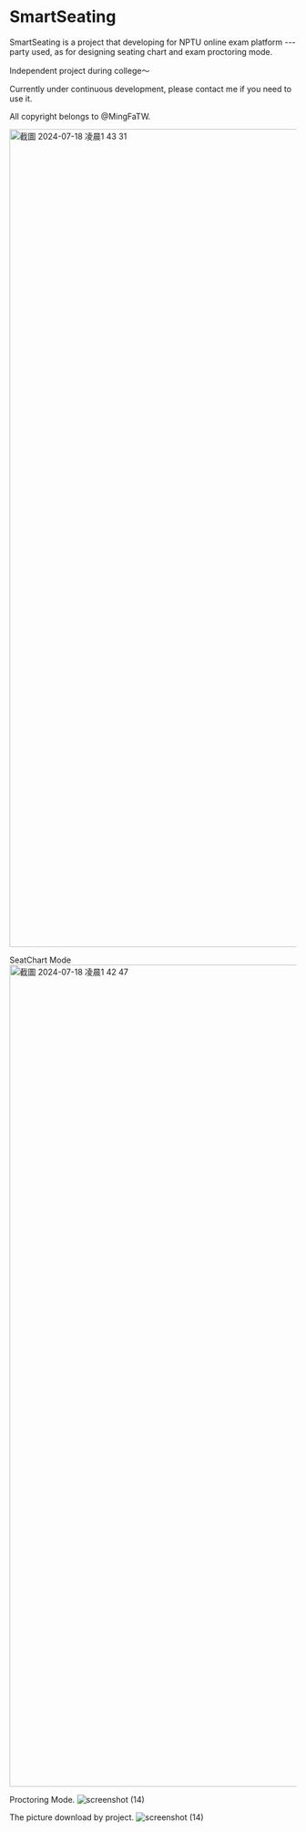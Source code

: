 # SmartSeating

SmartSeating is a project that developing for NPTU online exam platform --- party used, as for designing seating chart and exam proctoring mode.

Independent project during college～

Currently under continuous development, please contact me if you need to use it.

All copyright belongs to @MingFaTW.


<img width="1433" alt="截圖 2024-07-18 凌晨1 43 31" src="https://github.com/user-attachments/assets/d0bebaec-0a46-402b-97a0-8ba2a0a1ead3">

SeatChart Mode
<img width="1440" alt="截圖 2024-07-18 凌晨1 42 47" src="https://github.com/user-attachments/assets/1fcf2416-6988-48ac-9d27-c5a6ae615d72">

Proctoring Mode.
![screenshot (14)](https://github.com/user-attachments/assets/19dec575-1c19-443b-80e0-3b482e154c30)

The picture download by project.
![screenshot (14)](https://github.com/user-attachments/assets/fa106420-79e6-4682-be4c-04d493750048)



